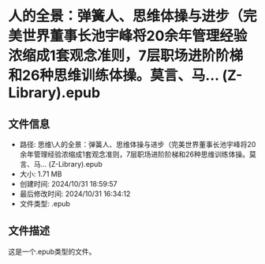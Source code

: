 ﻿# 人的全景：弹簧人、思维体操与进步（完美世界董事长池宇峰将20余年管理经验浓缩成1套观念准则，7层职场进阶阶梯和26种思维训练体操。莫言、马... (Z-Library).epub

## 文件信息
- 路径: 思维\人的全景：弹簧人、思维体操与进步（完美世界董事长池宇峰将20余年管理经验浓缩成1套观念准则，7层职场进阶阶梯和26种思维训练体操。莫言、马... (Z-Library).epub
- 大小: 1.71 MB
- 创建时间: 2024/10/31 18:59:57
- 最后修改时间: 2024/10/31 16:34:12
- 文件类型: .epub

## 文件描述
这是一个.epub类型的文件。

